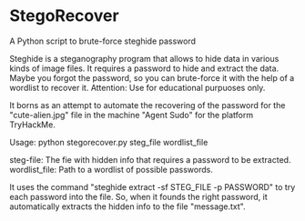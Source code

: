 # StegoRecover
A Python script to brute-force steghide password

Steghide is a steganography program that allows to hide data in various kinds of image files. It requires a password to hide and extract the data. Maybe you forgot the password, so you can brute-force it with the help of a wordlist to recover it. Attention: Use for educational purpuoses only.

It borns as an attempt to automate the recovering of the password for the "cute-alien.jpg" file in the machine "Agent Sudo" for the platform TryHackMe.

Usage: python stegorecover.py steg_file wordlist_file

steg-file: The fie with hidden info that requires a password to be extracted.
wordlist_file: Path to a wordlist of possible passwords.

It uses the command "steghide extract -sf STEG_FILE -p PASSWORD" to try each password into the file. So, when it founds the right password, it automatically extracts the hidden info to the file "message.txt".
